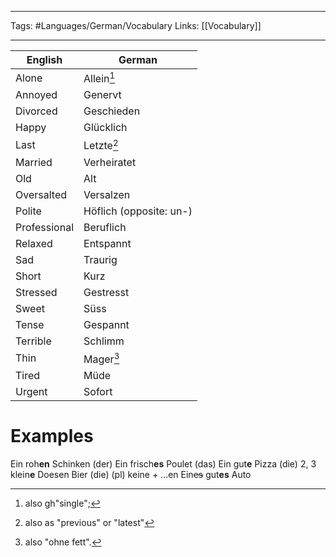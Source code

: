 ___
Tags: #Languages/German/Vocabulary 
Links: [[Vocabulary]]
___
English | German
------------ | ------------
Alone | Allein[^1]
Annoyed | Genervt
Divorced | Geschieden
Happy | Glücklich
Last | Letzte[^2]
Married | Verheiratet
Old | Alt
Oversalted | Versalzen
Polite | Höflich (opposite: un-)
Professional | Beruflich
Relaxed | Entspannt
Sad | Traurig
Short | Kurz
Stressed | Gestresst
Sweet | Süss
Tense | Gespannt
Terrible| Schlimm
Thin | Mager[^3]
Tired | Müde
Urgent | Sofort


# Examples
Ein roh**en** Schinken (der)
Ein frisch**es** Poulet (das)
Ein gut**e** Pizza (die)
2, 3 klein**e** Doesen Bier (die)
(pl) keine + ...en
Ein~~es~~ gut**es** Auto



[^1]: also gh"single";
[^2]: also as "previous" or "latest"
[^3]: also "ohne fett".